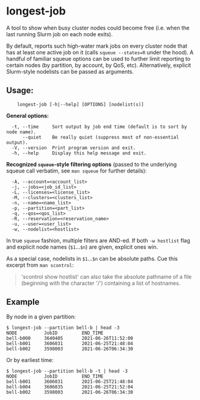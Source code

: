 # longest-job

A tool to show when busy cluster nodes could become free (i.e. when the last
running Slurm job on each node exits).

By default, reports such high-water mark jobs on every cluster node that
has at least one active job on it (calls `squeue --states=R` under the hood).
A handful of familiar squeue options can be used to further limit
reporting to certain nodes (by partition, by account, by QoS, etc).
Alternatively, explicit Slurm-style nodelists can be passed as arguments.

## Usage:
```
    longest-job [-h|--help] [OPTIONS] [nodelist(s)]
```

**General options:**
```
  -t, --time     Sort output by job end time (default is to sort by node name).
      --quiet    Be really quiet (suppress most of non-essential output).
  -V, --version  Print program version and exit.
  -h, --help     Display this help message and exit.
```

**Recognized `squeue`-style filtering options** (passed to the underlying squeue
call verbatim, see `man squeue` for further details):
```
  -A, --account=<account_list>
  -j, --jobs=<job_id_list>
  -L, --licenses=<license_list>
  -M, --clusters=<clusters_list>
  -n, --name=<name_list>
  -p, --partition=<part_list>
  -q, --qos=<qos_list>
  -R, --reservation=<reservation_name>
  -u, --user=<user_list>
  -w, --nodelist=<hostlist>
```

In true `squeue` fashion, multiple filters are AND-ed.  If both `-w hostlist`
flag and explicit node names (`$1`...`$n`) are given, explicit ones win.

As a special case, nodelists in `$1`...`$n` can be absolute paths.
Cue this excerpt from `man scontrol`:
   > 'scontrol show hostlist' can also take the absolute pathname of a file
   > (beginning with the character '/') containing a list of hostnames.


## Example
By node in a given partition:
```
$ longest-job --partition bell-b | head -3
NODE          JobID         END_TIME
bell-b000     3640405       2021-06-26T11:52:00
bell-b001     3606031       2021-06-25T21:48:04
bell-b002     3598003       2021-06-26T06:34:30
```
Or by earliest time:
```
$ longest-job --partition bell-b -t | head -3
NODE          JobID         END_TIME
bell-b001     3606031       2021-06-25T21:48:04
bell-b004     3606035       2021-06-25T21:52:04
bell-b002     3598003       2021-06-26T06:34:30
```
